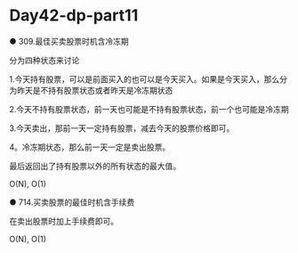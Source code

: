 # Day42-dp-part11

● 309.最佳买卖股票时机含冷冻期  

分为四种状态来讨论

1.今天持有股票，可以是前面买入的也可以是今天买入。如果是今天买入，那么分为昨天是不持有股票状态或者昨天是冷冻期状态

2.今天不持有股票状态，前一天也可能是不持有股票状态，前一个也可能是冷冻期

3.今天卖出，那前一天一定持有股票，减去今天的股票价格即可。

4。冷冻期状态，那么前一天一定是卖出股票。

最后返回出了持有股票以外的所有状态的最大值。

O(N), O(1)

● 714.买卖股票的最佳时机含手续费  

在卖出股票时加上手续费即可。

O(N), O(1)
